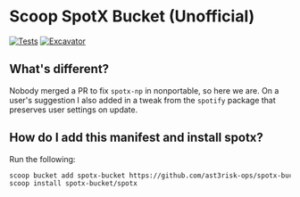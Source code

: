 # Scoop SpotX Bucket (Unofficial)

<!-- Uncomment the following line after replacing placeholders -->
[![Tests](https://github.com/ast3risk-ops/spotx-bucket/actions/workflows/ci.yml/badge.svg)](https://github.com/ast3risk-ops/spotx-bucket/actions/workflows/ci.yml) [![Excavator](https://github.com/ast3risk-ops/spotx-bucket/actions/workflows/excavator.yml/badge.svg)](https://github.com/ast3risk-ops/spotx-bucket/actions/workflows/excavator.yml)

## What's different?

Nobody merged a PR to fix `spotx-np` in nonportable, so here we are. On a user's suggestion I also added in a tweak from the `spotify` package that preserves user settings on update.

## How do I add this manifest and install spotx?

Run the following:

```bash
scoop bucket add spotx-bucket https://github.com/ast3risk-ops/spotx-bucket
scoop install spotx-bucket/spotx
```
